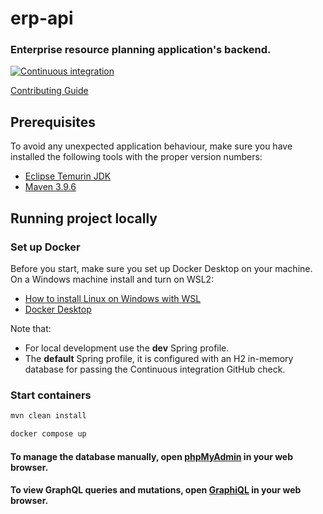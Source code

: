 erp-api
=============

### Enterprise resource planning application's backend.

[![Continuous integration](https://github.com/Netsurfclub/erp-api/actions/workflows/build.yml/badge.svg)](https://github.com/Netsurfclub/erp-api/actions/workflows/build.yml)

[Contributing Guide](.github/CONTRIBUTING.md)

Prerequisites
-------------

To avoid any unexpected application behaviour, make sure you have installed the following tools with the proper version numbers:

- [Eclipse Temurin JDK](https://adoptium.net/temurin/releases)
- [Maven 3.9.6](https://maven.apache.org/download.cgi)

Running project locally
-----------------------

### Set up Docker

Before you start, make sure you set up Docker Desktop on your machine. On a Windows machine install and turn on WSL2:

- [How to install Linux on Windows with WSL](https://learn.microsoft.com/en-us/windows/wsl/install)
- [Docker Desktop](https://www.docker.com/products/docker-desktop)

Note that:

- For local development use the **dev** Spring profile.
- The **default** Spring profile, it is configured with an H2 in-memory database for passing the Continuous integration GitHub check.

### Start containers

```bash
mvn clean install

docker compose up
```

#### To manage the database manually, open [phpMyAdmin](http://localhost:8081) in your web browser.

#### To view GraphQL queries and mutations, open [GraphiQL](http://localhost:8080/graphiql) in your web browser.
